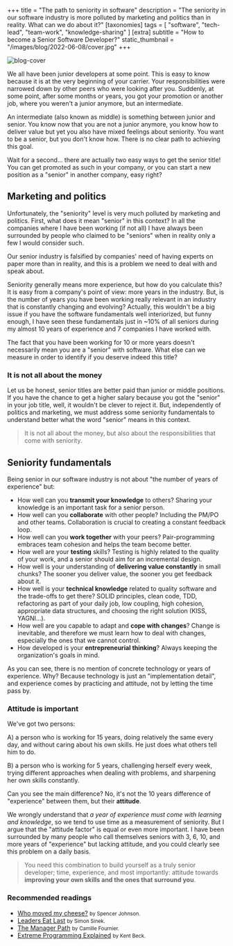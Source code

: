 +++
title = "The path to seniority in software"
description = "The seniority in our software industry is more polluted by marketing and politics than in reality. What can we do about it?"
[taxonomies]
tags = [ "software", "tech-lead", "team-work", "knowledge-sharing" ]
[extra]
subtitle = "How to become a Senior Software Developer?"
static_thumbnail = "/images/blog/2022-06-08/cover.jpg"
+++

![blog-cover](/images/blog/2022-06-08/cover.jpg)

We all have been junior developers at some point. This is easy to know because it is at the very beginning of your
carrier. Your responsibilities were narrowed down by other peers who were looking after you. Suddenly, at some point,
after some months or years, you got your promotion or another job, where you weren't a junior anymore, but an
intermediate.

<!-- more -->

An intermediate (also known as middle) is something between junior and senior. You know now that you are not a junior 
anymore, you know how to deliver value but yet you also have mixed feelings about seniority. You want to be a senior, 
but you don't know how. There is no clear path to achieving this goal.

Wait for a second… there are actually two easy ways to get the senior title! You can get promoted as such in your
company, or you can start a new position as a "senior" in another company, easy right?

## Marketing and politics

Unfortunately, the "seniority" level is very much polluted by marketing and politics. First, what
does it mean "senior" in this context? In all the companies where I have been working (if not all) I have always been
surrounded by people who claimed to be "seniors" when in reality only a few I would consider such.

Our senior industry is falsified by companies' need of having experts on paper more than in reality, and this is a
problem we need to deal with and speak about.

Seniority generally means more experience, but how do you calculate this? It is easy from a company's point of view: 
more years in the industry. But, is the number of years you have been working really relevant in an industry that is
constantly changing and evolving? Actually, this wouldn't be a big issue if you have the software fundamentals
well interiorized, but funny enough, I have seen these fundamentals just in ~10% of all seniors during my almost 10 years of
experience and 7 companies I have worked with.

The fact that you have been working for 10 or more years doesn't necessarily mean you are a "senior" with software. 
What else can we measure in order to identify if you deserve indeed this title?

### It is not all about the money

Let us be honest, senior titles are better paid than junior or middle positions. If you have the chance to get a higher
salary because you got the "senior" in your job title, well, it wouldn't be clever to reject it. But, independently of
politics and marketing, we must address some seniority fundamentals to understand better what the word "senior" means in
this context.

> It is not all about the money, but also about the responsibilities that come with seniority.

## Seniority fundamentals

Being senior in our software industry is not about "the number of years of experience" but:

- How well can you **transmit your knowledge** to others? Sharing your knowledge is an important task for a senior person.
- How well can you **collaborate** with other people? Including the PM/PO and other teams. Collaboration is crucial 
  to creating a constant feedback loop.
- How well can you **work together** with your peers? Pair-programming embraces team cohesion and helps the team become
  better.
- How well are your **testing** skills? Testing is highly related to the quality of your work, and a senior should aim
  for an incremental design.
- How well is your understanding of **delivering value constantly** in small chunks? The sooner you deliver value, the
  sooner you get feedback about it.
- How well is your **technical knowledge** related to quality software and the trade-offs to get there?
  SOLID principles, clean code, TDD, refactoring as part of your daily job, low coupling, high cohesion, appropriate 
  data structures, and choosing the right solution (KISS, YAGNI...).
- How well are you capable to adapt and **cope with changes**? Change is inevitable, and therefore we must learn how to 
  deal with changes, especially the ones that we cannot control.
- How developed is your **entrepreneurial thinking**? Always keeping the organization's goals in mind.

As you can see, there is no mention of concrete technology or years of experience. Why? Because technology is just an 
"implementation detail", and experience comes by practicing and attitude, not by letting the time pass by.

### Attitude is important

We've got two persons:

A) a person who is working for 15 years, doing relatively the same every day, and without caring about his own skills.
He just does what others tell him to do.

B) a person who is working for 5 years, challenging herself every week, trying different approaches when dealing with
problems, and sharpening her own skills constantly.

Can you see the main difference? No, it's not the 10 years difference of "experience" between them, but their **attitude**.

We wrongly understand that _a year of experience must come with learning and knowledge_, so we tend to use time as a
measurement of seniority. But I argue that the "attitude factor" is equal or even more important. I have been surrounded
by many people who call themselves seniors with 3, 6, 10, and more years of "experience" but lacking attitude, and you
could clearly see this problem on a daily basis.

> You need this combination to build yourself as a truly senior developer; time, experience, and most importantly:
> attitude towards **improving your own skills and the ones that surround you**.

### Recommended readings

- [Who moved my cheese?](/readings/who-moved-my-cheese/) <small>by Spencer Johnson.</small>
- [Leaders Eat Last](/readings/leaders-eat-last/) <small>by Simon Sinek.</small>
- [The Manager Path](/readings/manager-path/) <small>by Camille Fournier.</small>
- [Extreme Programming Explained](/readings/xp-embrace-change/) <small>by Kent Beck.</small>
